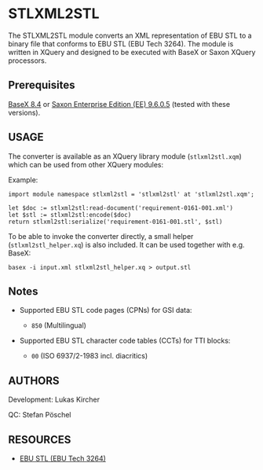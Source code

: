 # STLXML2STL
The STLXML2STL module converts an XML representation of EBU STL to a
binary file that conforms to EBU STL (EBU Tech 3264). The module is
written in XQuery and designed to be executed with BaseX or Saxon XQuery
processors.

## Prerequisites
[BaseX 8.4](http://basex.org/) or [Saxon Enterprise Edition (EE) 9.6.0.5](www.saxonica.com/) (tested with these versions).

## USAGE
The converter is available as an XQuery library module
(`stlxml2stl.xqm`) which can be used from other XQuery modules:

Example:

```
import module namespace stlxml2stl = 'stlxml2stl' at 'stlxml2stl.xqm';

let $doc := stlxml2stl:read-document('requirement-0161-001.xml')
let $stl := stlxml2stl:encode($doc)
return stlxml2stl:serialize('requirement-0161-001.stl', $stl)
```

To be able to invoke the converter directly, a small helper
(`stlxml2stl_helper.xq`) is also included. It can be used together with
e.g. BaseX:

```
basex -i input.xml stlxml2stl_helper.xq > output.stl
```

## Notes
* Supported EBU STL code pages (CPNs) for GSI data:
  * `850` (Multilingual)

* Supported EBU STL character code tables (CCTs) for TTI blocks:
  * `00` (ISO 6937/2-1983 incl. diacritics)

## AUTHORS
Development: Lukas Kircher

QC: Stefan Pöschel

## RESOURCES
* [EBU STL (EBU Tech 3264)](https://tech.ebu.ch/docs/tech/tech3264.pdf)
